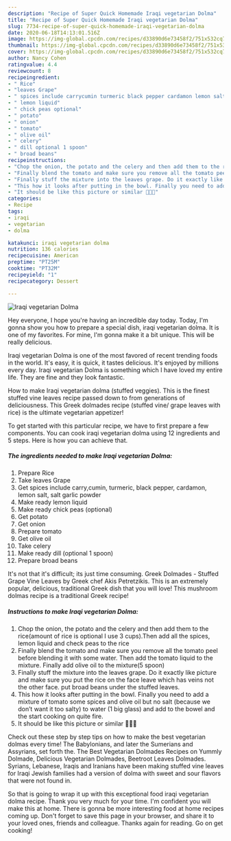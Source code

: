 ```yaml
---
description: "Recipe of Super Quick Homemade Iraqi vegetarian Dolma"
title: "Recipe of Super Quick Homemade Iraqi vegetarian Dolma"
slug: 7734-recipe-of-super-quick-homemade-iraqi-vegetarian-dolma
date: 2020-06-18T14:13:01.516Z
image: https://img-global.cpcdn.com/recipes/d33890d6e73458f2/751x532cq70/iraqi-vegetarian-dolma-recipe-main-photo.jpg
thumbnail: https://img-global.cpcdn.com/recipes/d33890d6e73458f2/751x532cq70/iraqi-vegetarian-dolma-recipe-main-photo.jpg
cover: https://img-global.cpcdn.com/recipes/d33890d6e73458f2/751x532cq70/iraqi-vegetarian-dolma-recipe-main-photo.jpg
author: Nancy Cohen
ratingvalue: 4.4
reviewcount: 8
recipeingredient:
- " Rice"
- "leaves Grape"
- " spices include carrycumin turmeric black pepper cardamon lemon salt salt garlic powder"
- " lemon liquid"
- " chick peas optional"
- " potato"
- " onion"
- " tomato"
- " olive oil"
- " celery"
- " dill optional 1 spoon"
- " broad beans"
recipeinstructions:
- "Chop the onion, the potato and the celery and then add them to the rice(amount of rice is optional I use 3 cups).Then add all the spices, lemon liquid and check peas to the rice"
- "Finally blend the tomato and make sure you remove all the tomato peel before blending it with some water. Then add the tomato liquid to the mixture. Finally add olive oil to the mixture(5 spoon)"
- "Finally stuff the mixture into the leaves grape. Do it exactly like picture and make sure you put the rice on the face leave which has veins not the other face. put broad beans under the stuffed leaves."
- "This how it looks after putting in the bowl. Finally you need to add a mixture of tomato some spices and olive oil but no salt (because we don’t want it too salty) to water (1 big glass) and add to the bowel and the start cooking on quite fire."
- "It should be like this picture or similar 👍🏻😍"
categories:
- Recipe
tags:
- iraqi
- vegetarian
- dolma

katakunci: iraqi vegetarian dolma 
nutrition: 136 calories
recipecuisine: American
preptime: "PT25M"
cooktime: "PT32M"
recipeyield: "1"
recipecategory: Dessert

---
```



![Iraqi vegetarian Dolma](https://img-global.cpcdn.com/recipes/d33890d6e73458f2/751x532cq70/iraqi-vegetarian-dolma-recipe-main-photo.jpg)

Hey everyone, I hope you're having an incredible day today. Today, I'm gonna show you how to prepare a special dish, iraqi vegetarian dolma. It is one of my favorites. For mine, I'm gonna make it a bit unique. This will be really delicious.

Iraqi vegetarian Dolma is one of the most favored of recent trending foods in the world. It's easy, it is quick, it tastes delicious. It's enjoyed by millions every day. Iraqi vegetarian Dolma is something which I have loved my entire life. They are fine and they look fantastic.

How to make Iraqi vegetarian dolma (stuffed veggies). This is the finest stuffed vine leaves recipe passed down to from generations of deliciousness. This Greek dolmades recipe (stuffed vine/ grape leaves with rice) is the ultimate vegetarian appetizer!


To get started with this particular recipe, we have to first prepare a few components. You can cook iraqi vegetarian dolma using 12 ingredients and 5 steps. Here is how you can achieve that.

<!--inarticleads1-->

##### The ingredients needed to make Iraqi vegetarian Dolma:

1. Prepare  Rice
1. Take leaves Grape
1. Get  spices include carry,cumin, turmeric, black pepper, cardamon, lemon salt, salt garlic powder
1. Make ready  lemon liquid
1. Make ready  chick peas (optional)
1. Get  potato
1. Get  onion
1. Prepare  tomato
1. Get  olive oil
1. Take  celery
1. Make ready  dill (optional 1 spoon)
1. Prepare  broad beans


It&#39;s not that it&#39;s difficult; its just time consuming. Greek Dolmades - Stuffed Grape Vine Leaves by Greek chef Akis Petretzikis. This is an extremely popular, delicious, traditional Greek dish that you will love! This mushroom dolmas recipe is a traditional Greek recipe! 

<!--inarticleads2-->

##### Instructions to make Iraqi vegetarian Dolma:

1. Chop the onion, the potato and the celery and then add them to the rice(amount of rice is optional I use 3 cups).Then add all the spices, lemon liquid and check peas to the rice
1. Finally blend the tomato and make sure you remove all the tomato peel before blending it with some water. Then add the tomato liquid to the mixture. Finally add olive oil to the mixture(5 spoon)
1. Finally stuff the mixture into the leaves grape. Do it exactly like picture and make sure you put the rice on the face leave which has veins not the other face. put broad beans under the stuffed leaves.
1. This how it looks after putting in the bowl. Finally you need to add a mixture of tomato some spices and olive oil but no salt (because we don’t want it too salty) to water (1 big glass) and add to the bowel and the start cooking on quite fire.
1. It should be like this picture or similar 👍🏻😍


Check out these step by step tips on how to make the best vegetarian dolmas every time! The Babylonians, and later the Sumerians and Assyrians, set forth the. The Best Vegetarian Dolmades Recipes on Yummly Dolmade, Delicious Vegetarian Dolmades, Beetroot Leaves Dolmades. Syrians, Lebanese, Iraqis and Iranians have been making stuffed vine leaves for Iraqi Jewish families had a version of dolma with sweet and sour flavors that were not found in. 

So that is going to wrap it up with this exceptional food iraqi vegetarian dolma recipe. Thank you very much for your time. I'm confident you will make this at home. There is gonna be more interesting food at home recipes coming up. Don't forget to save this page in your browser, and share it to your loved ones, friends and colleague. Thanks again for reading. Go on get cooking!
